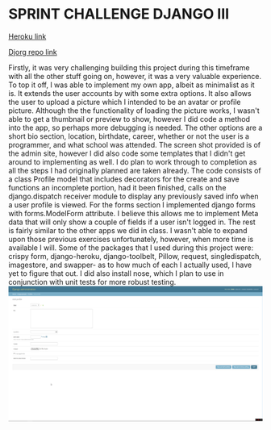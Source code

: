 # SPRINT CHALLENGE DJANGO III  

[Heroku link](https://git.heroku.com/fathomless-harbor-73140.git)  

[Djorg repo link](https://github.com/FJF616/djorg)  

Firstly, it was very challenging building this project during this timeframe with all the other stuff going on, however, it was a very valuable experience.  To top it off, I was able to implement my own app, albeit as minimalist as it is.  It extends the user accounts by with some extra options. It also allows the user to upload a picture which I intended to be an avatar or profile picture.  Although the the functionality of loading the picture works, I wasn't able to get a thumbnail or preview to show, however I did code a method into the app, so perhaps more debugging is needed.  The other options are a short bio section, location, birthdate, career, whether or not the user is a programmer, and what school was attended.  The screen shot provided is of the admin site, however I did also code some templates that I didn't get around to implementing as well.  I do plan to work through to completion as all the steps I had originally planned are taken already.  The code consists of a class Profile model that includes decorators for the create and save functions an incomplete portion, had it been finished, calls  on the django.dispatch receiver module to display any previously saved info when a user profile is viewed. For the forms section I implemented django forms with forms.ModelForm attribute.  I believe this allows me to implement Meta data that will only show a couple of fields if a user isn't logged in. The rest is fairly similar to the other apps we did in class.  I wasn't able to expand upon those previous exercises unfortunately, however, when more time is available I will. Some of the packages that I used during this project were: crispy form, django-heroku, django-toolbelt, Pillow, request, singledispatch, imagestore, and swapper- as to how much of each I actually used, I have yet to figure that out.  I did also install nose, which I plan to use in conjunction with unit tests for more robust testing. ![](./Djorgapp.png) 

